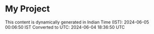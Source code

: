 # My Project

This content is dynamically generated in Indian Time (IST): 2024-06-05 00:06:50 IST
Converted to UTC: 2024-06-04 18:36:50 UTC
